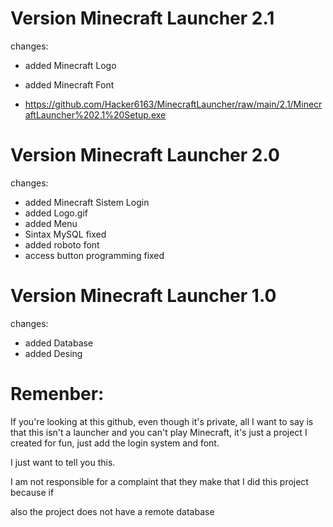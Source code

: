 # Version Minecraft Launcher 2.1
changes:
- added Minecraft Logo
- added Minecraft Font

- https://github.com/Hacker6163/MinecraftLauncher/raw/main/2.1/MinecraftLauncher%202.1%20Setup.exe

# Version Minecraft Launcher 2.0
changes:
- added Minecraft Sistem Login
- added Logo.gif
- added Menu
- Sintax MySQL fixed
- added roboto font
- access button programming fixed
# Version Minecraft Launcher 1.0
changes:
- added Database
- added Desing

# Remenber:
If you're looking at this github, even though it's private,
all I want to say is that this isn't a launcher and you can't play Minecraft, 
it's just a project I created for fun, just add the login system and font.

I just want to tell you this.

I am not responsible for a complaint that they make that I did this project because if

also the project does not have a remote database
